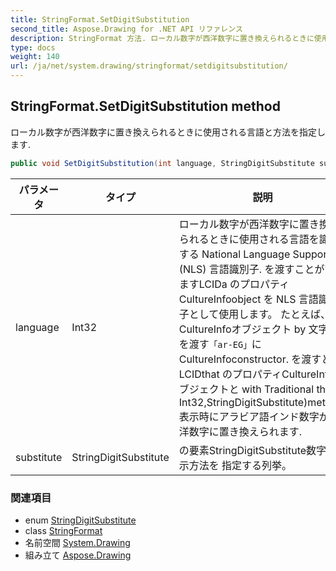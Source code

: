 ```yaml
---
title: StringFormat.SetDigitSubstitution
second_title: Aspose.Drawing for .NET API リファレンス
description: StringFormat 方法. ローカル数字が西洋数字に置き換えられるときに使用される言語と方法を指定します.
type: docs
weight: 140
url: /ja/net/system.drawing/stringformat/setdigitsubstitution/
---
```

## StringFormat.SetDigitSubstitution method

ローカル数字が西洋数字に置き換えられるときに使用される言語と方法を指定します.

```csharp
public void SetDigitSubstitution(int language, StringDigitSubstitute substitute)
```

| パラメータ | タイプ | 説明 |
| --- | --- | --- |
| language | Int32 | ローカル数字が西洋数字に置き換えられるときに使用される言語を識別する National Language Support (NLS) 言語識別子. を渡すことができますLCIDa のプロパティCultureInfoobject を NLS 言語識別子として使用します。 たとえば、CultureInfoオブジェクト by 文字列を渡す`「ar-EG」`にCultureInfoconstructor. を渡すとLCIDthat のプロパティCultureInfoオブジェクトと with Traditional the へInt32,StringDigitSubstitute)method, 表示時にアラビア語インド数字が西洋数字に置き換えられます. |
| substitute | StringDigitSubstitute | の要素StringDigitSubstitute数字の表示方法を 指定する列挙。 |

### 関連項目

* enum [StringDigitSubstitute](../../stringdigitsubstitute/)
* class [StringFormat](../)
* 名前空間 [System.Drawing](../../stringformat/)
* 組み立て [Aspose.Drawing](../../../)


